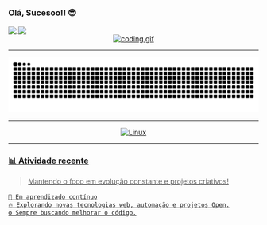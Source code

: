 ### Olá, Sucesoo!! 😎

<div> <a href="https://github.com/DevCadion"> <img height="180em" align="center" src="https://github-readme-stats.vercel.app/api?username=DevCadion&show_icons=true&theme=react&include_all_commits=true&count_private=true"/> <img height="180em" align="center" src="https://github-readme-stats.vercel.app/api/top-langs/?username=DevCadion&layout=compact&langs_count=7&theme=react" />

<br>

<div align="center">
  <img width="150" height="150" src="https://media1.tenor.com/images/68e8337fb4eb7e40645d832c64762a8b/tenor.gif?itemid=19443613" alt="coding gif" />
</div>

---

<div align="center">
  
  ![Snake animation](https://github.com/DevCadion/DevCadion/blob/output/github-contribution-grid-snake.svg)

</div>

---

<div align="center">

  ![Linux](https://img.shields.io/badge/Linux-000000?style=for-the-badge&logo=linux&logoColor=white)

</div>

---
### 📊 Atividade recente
> Mantendo o foco em evolução constante e projetos criativos!  

```text
🌱 Em aprendizado contínuo
🔥 Explorando novas tecnologias web, automação e projetos Open.
⚙️ Sempre buscando melhorar o código.

